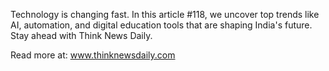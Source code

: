 Technology is changing fast. In this article #118, we uncover top trends like AI, automation, and digital education tools that are shaping India's future. Stay ahead with Think News Daily.

Read more at: www.thinknewsdaily.com